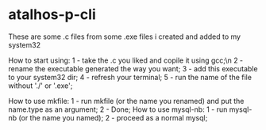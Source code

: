 # atalhos-p-cli
These are some .c files from some .exe files i created and added to my system32

How to start using:
  1 - take the .c you liked and copile it using gcc;\n
  2 - rename the executable generated the way you want;
  3 - add this executable to your system32 dir;
  4 - refresh your terminal;
  5 - run the name of the file without './' or '.exe';


How to use mkfile:
  1 - run mkfile (or the name you renamed) and put the name.type as an argument;
  2 - Done;
How to use mysql-nb:
  1 - run mysql-nb (or the name you named);
  2 - proceed as a normal mysql;
  
